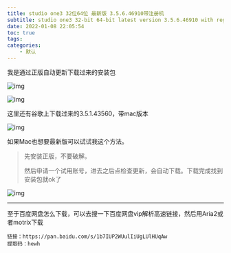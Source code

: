 ```yaml
---
title: studio one3 32位64位 最新版 3.5.6.46910带注册机
subtitle: studio one3 32-bit 64-bit latest version 3.5.6.46910 with registration machine
date: 2022-01-08 22:05:54
toc: true
tags: 
categories: 
    - 默认
---
```


 我是通过正版自动更新下载过来的安装包

![img](https://raw.githubusercontent.com/james-curtis/james-curtis.github.io/static/images/2c9a7aed25204dfb900eaeca60b40da1.png)



![img](https://raw.githubusercontent.com/james-curtis/james-curtis.github.io/static/images/4f1032dcad8c4d1c9ba40cea766ed61c.png)

这里还有谷歌上下载过来的3.5.1.43560，带mac版本

![img](https://raw.githubusercontent.com/james-curtis/james-curtis.github.io/static/images/40649f34980044ca9c5d4118cf21e1cb.png)

如果Mac也想要最新版可以试试我这个方法。

> 先安装正版，不要破解。
>
> 然后申请一个试用账号，进去之后点检查更新，会自动下载。下载完成找到安装包就ok了

![img](https://raw.githubusercontent.com/james-curtis/james-curtis.github.io/static/images/139c7e617be4462d8eeafd1441e44a8b.png)



------

至于百度网盘怎么下载，可以去搜一下百度网盘vip解析高速链接，然后用Aria2或者motrix下载

```
链接：https://pan.baidu.com/s/1b7IUP2WUulIiUgLUlHUqAw 
提取码：hewh
```

